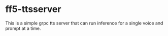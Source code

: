 # ff5-ttsserver
This is a simple grpc tts server that can run inference for a single voice and prompt at a time.

